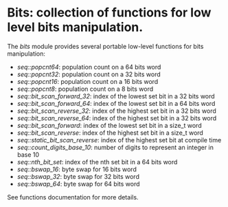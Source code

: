 # Bits: collection of functions for low level bits manipulation.

The *bits* module provides several portable low-level functions for bits manipulation:
-	*seq::popcnt64*: population count on a 64 bits word
-	*seq::popcnt32*: population count on a 32 bits word
-	*seq::popcnt16*: population count on a 16 bits word
-	*seq::popcnt8*: population count on a 8 bits word
-	*seq::bit_scan_forward_32*: index of the lowest set bit in a 32 bits word
-	*seq::bit_scan_forward_64*: index of the lowest set bit in a 64 bits word
-	*seq::bit_scan_reverse_32*: index of the highest set bit in a 32 bits word
-	*seq::bit_scan_reverse_64*: index of the highest set bit in a 32 bits word
-	*seq::bit_scan_forward*: index of the lowest set bit in a size_t word
-	*seq::bit_scan_reverse*: index of the highest set bit in a size_t word
-	*seq::static_bit_scan_reverse*: index of the highest set bit at compile time
-	*seq::count_digits_base_10*: number of digits to represent an integer in base 10
-	*seq::nth_bit_set*: index of the nth set bit in a 64 bits word
-	*seq::bswap_16*: byte swap for 16 bits word
-	*seq::bswap_32*: byte swap for 32 bits word
-	*seq::bswap_64*: byte swap for 64 bits word

See functions documentation for more details.
